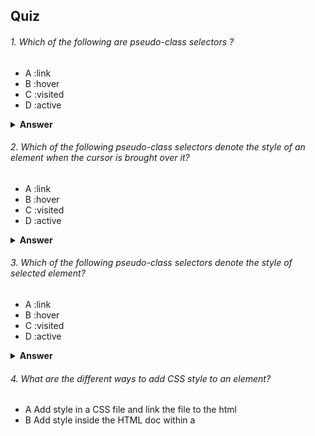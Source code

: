 Quiz
---
###### 1. Which of the following are pseudo-class selectors ?
- A  :link
- B  :hover
- C  :visited
- D  :active
<details><summary><b>Answer</b></summary> <p> Answer: All of above </p> </details>

###### 2. Which of the following pseudo-class selectors denote the style of an element when the cursor is brought over it?
- A  :link
- B  :hover
- C  :visited
- D  :active
<details><summary><b>Answer</b></summary> <p> Answer: B </p> </details>

###### 3. Which of the following pseudo-class selectors denote the style of selected element?
- A  :link
- B  :hover
- C  :visited
- D  :active
<details><summary><b>Answer</b></summary> <p> Answer: D </p> </details>

###### 4. What are the different ways to add CSS style to an element?
- A  Add style in a CSS file and link the file to the html
- B  Add style inside the HTML doc within a <style> element
- C  Add style directly to the HTML element using the "style" attribute
<details><summary><b>Answer</b></summary> <p> Answer: All of above </p> </details>

###### 5. If conflicting CSS style is applied to the same element using CSS inline, internally and externally which one will get prioritized or applied to the element? (Assume !important isn't used)
- A  Always inline
- B  Always internal
- C  Always extenal
- D  Depend on type of selector used
<details><summary><b>Answer</b></summary> <p> Answer: A </p> </details>
  
###### 6. Select the correct CSS selector specificity order
- A  !important > ID > class > Element
- B   ID > !important > class > Element
- C  !important > ID > class > Element
- D  !important > ID > Element > class
  
<details><summary><b>Answer</b></summary> <p> A </p> </details>

